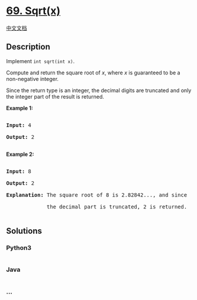 # [69. Sqrt(x)](https://leetcode.com/problems/sqrtx)

[中文文档](/solution/0000-0099/0069.Sqrt(x)/README.md)

## Description
<p>Implement <code>int sqrt(int x)</code>.</p>



<p>Compute and return the square root of <em>x</em>, where&nbsp;<em>x</em>&nbsp;is guaranteed to be a non-negative integer.</p>



<p>Since the return type&nbsp;is an integer, the decimal digits are truncated and only the integer part of the result&nbsp;is returned.</p>



<p><strong>Example 1:</strong></p>



<pre>

<strong>Input:</strong> 4

<strong>Output:</strong> 2

</pre>



<p><strong>Example 2:</strong></p>



<pre>

<strong>Input:</strong> 8

<strong>Output:</strong> 2

<strong>Explanation:</strong> The square root of 8 is 2.82842..., and since 

&nbsp;            the decimal part is truncated, 2 is returned.

</pre>




## Solutions


<!-- tabs:start -->

### **Python3**

```python

```

### **Java**

```java

```

### **...**
```

```

<!-- tabs:end -->